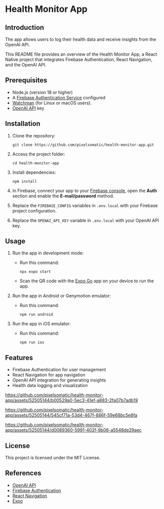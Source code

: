 # Health Monitor App

## Introduction

The app allows users to log their health data and receive insights from the OpenAI API.

This README file provides an overview of the Health Monitor App, a React Native project that integrates Firebase Authentication, React Navigation, and the OpenAI API. 

## Prerequisites

- Node.js (version 18 or higher)
- A [Firebase Authentication Service](https://firebase.google.com/docs/auth/web/password-auth) configured
- [Watchman](https://facebook.github.io/watchman/docs/install#buildinstall) (for Linux or macOS users).
- [OpenAI API](https://platform.openai.com/docs/overview) key

## Installation

1. Clone the repository:

    ```
    git clone https://github.com/pixelsomatic/health-monitor-app.git
    ```

2. Access the project folder:
    ```
    cd health-monitor-app
    ```

3. Install dependencies:

    ```
    npm install
    ```

4. In Firebase, connect your app to your [Firebase console](https://console.firebase.google.com), open the **Auth** section and enable the **E-mail/password** method.

5. Replace the `FIREBASE_CONFIG` variables in `.env.local` with your Firebase project configuration.

6. Replace the `OPENAI_API_KEY` variable in `.env.local` with your OpenAI API key.

## Usage

1. Run the app in development mode:

   - Run this command: 
      ```
      npx expo start
      ```
   - Scan the QR code with the [Expo Go](https://docs.expo.dev/get-started/expo-go/) app on your device to run the app. 

2. Run the app in Android or Genymotion emulator:
    
    - Run this command:
      ```
      npm run android
      ``` 
3. Run the app in iOS emulator:
    
    - Run this command:
      ```
      npm run ios
      ``` 

## Features

- Firebase Authentication for user management
- React Navigation for app navigation
- OpenAI API integration for generating insights
- Health data logging and visualization

https://github.com/pixelsomatic/health-monitor-app/assets/52505144/b00529a0-5ec3-41ef-a883-2fa07b7adb19

https://github.com/pixelsomatic/health-monitor-app/assets/52505144/545cf71a-53d4-467f-886f-59e68bc5e8fa

https://github.com/pixelsomatic/health-monitor-app/assets/52505144/d0089360-5991-402f-9b06-a5548de29aec


## License

This project is licensed under the MIT License.

## References

- [OpenAI API](https://platform.openai.com/docs/api-reference)
- [Firebase Authentication](https://firebase.google.com/docs/auth)
- [React Navigation](https://reactnavigation.org/)
- [Expo](https://expo.io/)
